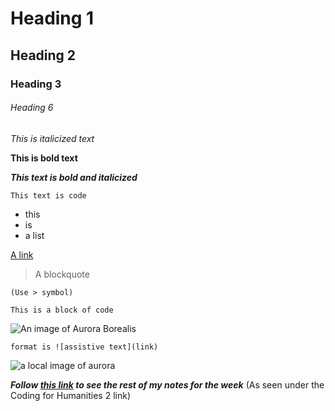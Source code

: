 # Heading 1

## Heading 2

### Heading 3

###### Heading 6

*This is italicized text*

**This is bold text**

***This text is bold and italicized***

`This text is code`

- this 
- is
- a list

[A link](https://tdunn1212.github.io/digh5000/)

> A blockquote

`(Use > symbol)`

```
This is a block of code
```
![An image of Aurora Borealis](https://imageio.forbes.com/specials-images/imageserve/67263dbc8f72dbb76ccd32c3/Norway--Troms-og-Finnmark--Green-and-purple-northern-lights-over-Mefjord/960x0.jpg?format=jpg&width=960)

`format is ![assistive text](link)`

![a local image of aurora](aurora.png)

***Follow [this link](https://tdunn1212.github.io/digh5000/) to see the rest of my notes for the week***
(As seen under the Coding for Humanities 2 link)